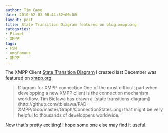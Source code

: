 ```yaml
---
author: Tim Case
date: 2010-02-03 08:44:52+00:00
layout: post
title: State Transition Diagram featured on blog.xmpp.org
categories:
- Planet
- XMPP
tags:
- FSM
- omgfamous
- XMPP
---
```


The XMPP Client [State Transition Diagram](http://github.com/tbielawa/PAD-XMPP/blob/master/Graph/ConnectionStates.png) I created last December was featured on [xmpp.org](http://xmpp.org/2010/01/xmpp-roundup-13-articles-talks-and-events/).



<blockquote>Diagram for XMPP connection
One of the most difficult part when developping a new XMPP client is the connection mechanism workflow. Tim Bielawa has drawn a [state transitions diagram](http://github.com/tbielawa/PAD-XMPP/blob/master/Graph/ConnectionStates.png) that might be very helpful to thousands of developpers worldwide.</blockquote>



Now that's pretty exciting! I hope some one else may find it useful.
